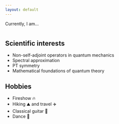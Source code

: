 ```yaml
---
layout: default
---
```

<main-hero
  title="Hello, my name is Iveta Semorádová"
  subtitle="I ❤️ math! Welcome to the site devoted to my scientific activities..."
  size="is-medium"
  image='jaderka.jpg'
/>

<section class="hero is-small is-light">
  <div class="hero-body">
    <div class="container">
      <div class="title is-4 has-text-centered">Currently, I am...</div>
      <div class="columns is-multiline is-centered">
        <div v-for="i in iam" :key="i.text" class="column is-4 has-text-centered">
          <div class="icon is-large">
            <i class="fas fa-3x" :class="i.icon"></i>
          </div>
          <p v-html="i.text"></p>
        </div>
      </div>
    </div>
  </div>
</section>

<div class="container content section">

## Scientific interests

* Non-self-adjoint operators in quantum mechanics
* Spectral approximation
* PT symmetry
* Mathematical foundations of quantum theory

## Hobbies

* Fireshow 🔥
* Hiking ⛰️ and travel ✈️
* Classical guitar 🎸
* Dance 💃

</div>

<script>
export default {
  data() {
    return {
      iam: [
        {
        text: 'Doctoral student of Mathematical Engineering at <a href="http://www.fjfi.cvut.cz/en/">Faculty of Nuclear Sciences and Physical Engineering</a> at Czech Technical University in Prague',
        icon: 'fa-university'
        },
        {
          text: 'Spending last year of my PhD at <a href="http://web.am.qub.ac.uk/wp/msrc/">Mathematical Science research centre</a>, Queens University Belfast, United Kingdom',
          icon: 'fa-crown'
        },
        {
          text: 'Research assistant at <a href="http://gemma.ujf.cas.cz/">Department of Theoretical Physics, Nuclear Physics Institute, The Academy of Sciences of the Czech Republic</a>',
          icon: 'fa-flask'
        }
      ]
    }
  },
}
</script>
